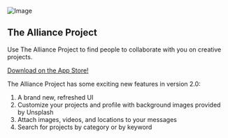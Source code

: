 ![Image](https://firebasestorage.googleapis.com/v0/b/the-alliance-project.appspot.com/o/Onboarding1.jpg?alt=media&token=97486d2d-0e6a-44aa-ba07-5c06cf9433e8)

## The Alliance Project

Use The Alliance Project to find people to collaborate with you on creative projects.

[Download on the App Store!](https://apps.apple.com/us/app/the-alliance-project/id1472305440)

The Alliance Project has some exciting new features in version 2.0:
1. A brand new, refreshed UI
2. Customize your projects and profile with background images provided by Unsplash
3. Attach images, videos, and locations to your messages
4. Search for projects by category or by keyword
